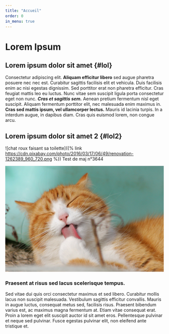 ```yaml
---
title: "Accueil"
order: 0
in_menu: true
---
```

# Lorem Ipsum

## Lorem ipsum dolor sit amet {#lol}

Consectetur adipiscing elit. **Aliquam efficitur libero** sed augue pharetra posuere nec nec est. Curabitur sagittis facilisis elit et vehicula. Duis facilisis enim ac nisi egestas dignissim. Sed porttitor erat non pharetra efficitur. Cras feugiat mattis leo eu luctus. Nunc vitae sem suscipit ligula porta consectetur eget non nunc. **_Cras et sagittis sem._** Aenean pretium fermentum nisl eget suscipit. Aliquam fermentum porttitor elit, nec malesuada enim maximus in. **Cras sed mattis ipsum, vel ullamcorper lectus.** Mauris id lacinia turpis. In a interdum augue, in dapibus diam. Cras quis euismod lorem, non congue arcu. 

## Lorem ipsum dolor sit amet 2 {#lol2}

![chat roux faisant sa toilette]({% link https://cdn.pixabay.com/photo/2016/03/17/06/49/renovation-1262389_960_720.png %})
Test de maj n°3644

<img src="images/cat-323262_1920.jpg" data-title="SUPER TEXT">

### Praesent at risus sed lacus scelerisque tempus. 

Sed vitae dui quis orci consectetur maximus et sed libero. Curabitur mollis lacus non suscipit malesuada. Vestibulum sagittis efficitur convallis. Mauris in augue luctus, consequat metus sed, facilisis risus. Praesent bibendum varius est, ac maximus magna fermentum at. Etiam vitae consequat erat. Proin a lorem eget elit suscipit auctor id sit amet eros. Pellentesque pulvinar et neque sed pulvinar. Fusce egestas pulvinar elit, non eleifend ante tristique et. 